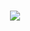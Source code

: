 
<h1 align="center">
    <img src="https://readme-typing-svg.herokuapp.com/?font=Righteous&size=45&center=true&vCenter=true&width=500&height=70&duration=3000&lines=Hi+There+👋;+Achraf+is+here!;" />
</h1>
